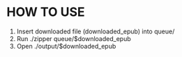 HOW TO USE
==
1. Insert downloaded file (downloaded_epub) into queue/
2. Run ./zipper queue/$downloaded_epub
3. Open ./output/$downloaded_epub
